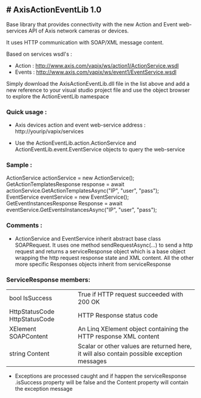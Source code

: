 <H2># AxisActionEventLib 1.0</H2>

Base library that provides connectivity with the new Action and Event web-services API of Axis network cameras or devices.

It uses HTTP communication with SOAP/XML message content.

Based on services wsdl's :

- Action : http://www.axis.com/vapix/ws/action1/ActionService.wsdl
- Events : http://www.axis.com/vapix/ws/event1/EventService.wsdl

Simply download the AxisActionEventLib.dll file in the list above and add a new reference to your visual studio project file and use the object browser to explore the ActionEventLib namespace

<H3>Quick usage :</H3>

- Axis devices action and event web-service address : http://yourip/vapix/services

- Use the ActionEventLib.action.ActionService and ActionEventLib.event.EventService objects to query the web-service

<h3>Sample :</h3>

ActionService actionService = new ActionService();</br>
GetActionTemplatesResponse response = await actionService.GetActionTemplatesAsync("IP", "user", "pass");
</br>
EventService eventService = new EventService();</br>
GetEventInstancesResponse Response = await eventService.GetEventsInstancesAsync("IP", "user", "pass");

<h3>Comments :</h3>

- ActionService and EventService inherit abstract base class SOAPRequest. It uses one method sendRequestAsync(...) to send a http request and returns a serviceResponse object which is a base object wrapping the http request response state and XML content. All the other more specific Responses objects inherit from serviceResponse

<h3>ServiceResponse members:</h3>
<table>
<tr>
<td>bool IsSuccess</td><td>True if HTTP request succeeded with 200 OK</td>
</tr>
<tr>
<td>HttpStatusCode HttpStatusCode</td><td>HTTP Response status code</td>
</tr>
<tr>
<td>XElement SOAPContent</td><td>An Linq XElement object containing the HTTP response XML content</td>
</tr>
<tr>
<td>string Content</td><td>Scalar or other values are returned here, it will also contain possible exception messages</td>
</tr>
</table>

- Exceptions are processed caught and if happen the serviceResponse .isSuccess property will be false and the Content property will contain the exception message
